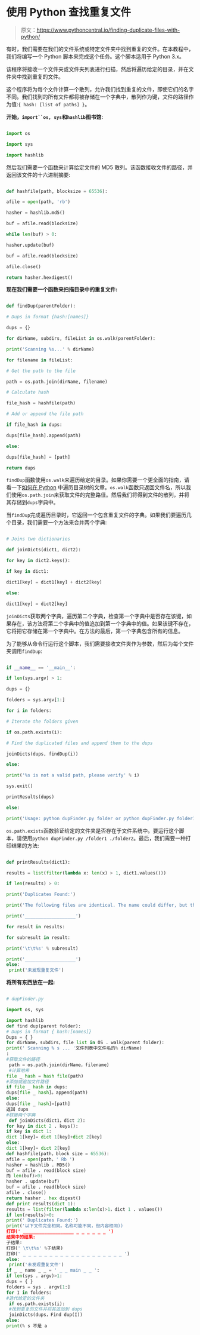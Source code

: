 # 使用 Python 查找重复文件

> 原文：<https://www.pythoncentral.io/finding-duplicate-files-with-python/>

有时，我们需要在我们的文件系统或特定文件夹中找到重复的文件。在本教程中，我们将编写一个 Python 脚本来完成这个任务。这个脚本适用于 Python 3.x。

该程序将接收一个文件夹或文件夹列表进行扫描，然后将遍历给定的目录，并在文件夹中找到重复的文件。

这个程序将为每个文件计算一个散列，允许我们找到重复的文件，即使它们的名字不同。我们找到的所有文件都将被存储在一个字典中，散列作为键，文件的路径作为值:`{ hash: [list of paths] }`。

**开始，`import``os, sys`和`hashlib`图书馆:**

```py

import os

import sys

import hashlib

```

然后我们需要一个函数来计算给定文件的 MD5 散列。该函数接收文件的路径，并返回该文件的十六进制摘要:

```py

def hashfile(path, blocksize = 65536):

afile = open(path, 'rb')

hasher = hashlib.md5()

buf = afile.read(blocksize)

while len(buf) > 0:

hasher.update(buf)

buf = afile.read(blocksize)

afile.close()

return hasher.hexdigest()

```

**现在我们需要一个函数来扫描目录中的重复文件:**

```py

def findDup(parentFolder):

# Dups in format {hash:[names]}

dups = {}

for dirName, subdirs, fileList in os.walk(parentFolder):

print('Scanning %s...' % dirName)

for filename in fileList:

# Get the path to the file

path = os.path.join(dirName, filename)

# Calculate hash

file_hash = hashfile(path)

# Add or append the file path

if file_hash in dups:

dups[file_hash].append(path)

else:

dups[file_hash] = [path]

return dups

```

`findDup`函数使用`os.walk`来遍历给定的目录。如果你需要一个更全面的指南，请看一下[如何在 Python](https://www.pythoncentral.io/how-to-traverse-a-directory-tree-in-python-guide-to-os-walk/ "How to Traverse a Directory Tree in Python – Guide to os.walk") 中遍历目录树的文章。`os.walk`函数只返回文件名，所以我们使用`os.path.join`来获取文件的完整路径。然后我们将得到文件的散列，并将其存储到`dups`字典中。

当`findDup`完成遍历目录时，它返回一个包含重复文件的字典。如果我们要遍历几个目录，我们需要一个方法来合并两个字典:

```py

# Joins two dictionaries

def joinDicts(dict1, dict2):

for key in dict2.keys():

if key in dict1:

dict1[key] = dict1[key] + dict2[key]

else:

dict1[key] = dict2[key]

```

`joinDicts`获取两个字典，遍历第二个字典，检查第一个字典中是否存在该键，如果存在，该方法将第二个字典中的值追加到第一个字典中的值。如果该键不存在，它将把它存储在第一个字典中。在方法的最后，第一个字典包含所有的信息。

为了能够从命令行运行这个脚本，我们需要接收文件夹作为参数，然后为每个文件夹调用`findDup`:

```py

if __name__ == '__main__':

if len(sys.argv) > 1:

dups = {}

folders = sys.argv[1:]

for i in folders:

# Iterate the folders given

if os.path.exists(i):

# Find the duplicated files and append them to the dups

joinDicts(dups, findDup(i))

else:

print('%s is not a valid path, please verify' % i)

sys.exit()

printResults(dups)

else:

print('Usage: python dupFinder.py folder or python dupFinder.py folder1 folder2 folder3')

```

`os.path.exists`函数验证给定的文件夹是否存在于文件系统中。要运行这个脚本，请使用`python dupFinder.py /folder1 ./folder2`。最后，我们需要一种打印结果的方法:

```py

def printResults(dict1):

results = list(filter(lambda x: len(x) > 1, dict1.values()))

if len(results) > 0:

print('Duplicates Found:')

print('The following files are identical. The name could differ, but the content is identical')

print('___________________')

for result in results:

for subresult in result:

print('\t\t%s' % subresult)

print('___________________')
else: 
 print('未发现重复文件')

```

**将所有东西放在一起:**

```py

# dupFinder.py

import os, sys

import hashlib
def find dup(parent folder):
# Dups in format { hash:[names]}
Dups = { }
for dirName，subdirs，file list in OS . walk(parent folder):
print(' Scanning % s ... '文件列表中文件名的% dirName)
:
#获取文件的路径
 path = os.path.join(dirName，filename) 
 #计算哈希
file _ hash = hash file(path)
#添加或追加文件路径
if file _ hash in dups:
dups[file _ hash]。append(path)
else:
dups[file _ hash]=[path]
返回 dups
#联接两个字典
 def joinDicts(dict1，dict 2):
for key in dict 2 . keys():
if key in dict 1:
dict 1[key]= dict 1[key]+dict 2[key]
else:
dict 1[key]= dict 2[key]
def hashfile(path，block size = 65536):
afile = open(path，' Rb ')
hasher = hashlib . MD5()
buf = afile . read(block size)
而 len(buf)>0:
hasher . update(buf)
buf = afile . read(block size)
afile . close()
return hasher . hex digest()
def print results(dict 1):
results = list(filter(lambda x:len(x)>1，dict 1 . values())
if len(results)>0:
print(' Duplicates Found:')
print('以下文件完全相同。名称可能不同，但内容相同))
打印(' ___________________ _ _ _ _ _ _ ')
结果中的结果:
子结果:
打印(' \t\t%s' %子结果)
打印(' _ _ _ _ _ _ _ _ _ _ _ _ _ _ _ _ _ _ _ ')
else: 
 print('未发现重复文件')
if _ _ name _ _ = ' _ _ main _ _ ':
if len(sys . argv)>1:
dups = { }
folders = sys . argv[1:]
for I in folders:
#迭代给定的文件夹
 if os.path.exists(i): 
 #找到重复的文件并将其追加到 dups 
 joinDicts(dups，Find dup(I))
else:
print(% s 不是 a
```